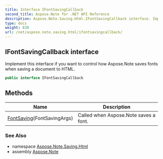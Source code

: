 ```yaml
---
title: Interface IFontSavingCallback
second_title: Aspose.Note for .NET API Reference
description: Aspose.Note.Saving.Html.IFontSavingCallback interface. Implement this interface if you want to control how Aspose.Note saves fonts when saving a document to HTML
type: docs
weight: 830
url: /net/aspose.note.saving.html/ifontsavingcallback/
---
```

## IFontSavingCallback interface

Implement this interface if you want to control how Aspose.Note saves fonts when saving a document to HTML.

```csharp
public interface IFontSavingCallback
```

## Methods

| Name | Description |
| --- | --- |
| [FontSaving](../../aspose.note.saving.html/ifontsavingcallback/fontsaving/)(FontSavingArgs) | Called when Aspose.Note saves a font. |

### See Also

* namespace [Aspose.Note.Saving.Html](../../aspose.note.saving.html/)
* assembly [Aspose.Note](../../)


